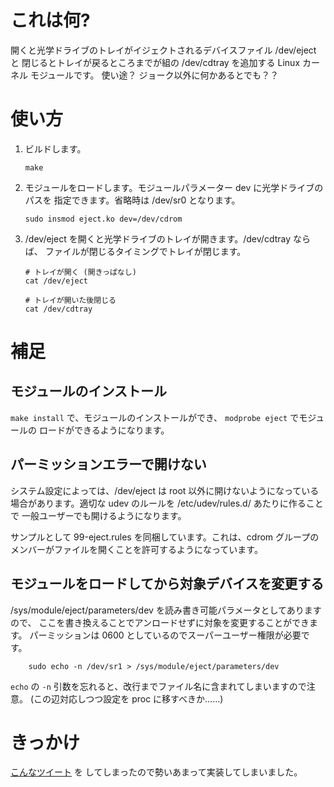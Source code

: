 これは何?
=========

開くと光学ドライブのトレイがイジェクトされるデバイスファイル /dev/eject と
閉じるとトレイが戻るところまでが組の /dev/cdtray を追加する Linux カーネル
モジュールです。
使い途？ ジョーク以外に何かあるとでも？？

使い方
======

 1. ビルドします。

    ```
    make
    ```

 2. モジュールをロードします。モジュールパラメーター dev に光学ドライブのパスを
    指定できます。省略時は /dev/sr0 となります。

    ```
    sudo insmod eject.ko dev=/dev/cdrom
    ```

 3. /dev/eject を開くと光学ドライブのトレイが開きます。/dev/cdtray ならば、
    ファイルが閉じるタイミングでトレイが閉じます。

    ```
    # トレイが開く (開きっぱなし)
    cat /dev/eject
    
    # トレイが開いた後閉じる
    cat /dev/cdtray
    ```

補足
====

モジュールのインストール
------------------------

`make install` で、モジュールのインストールができ、 `modprobe eject` でモジュールの
ロードができるようになります。

パーミッションエラーで開けない
------------------------------

システム設定によっては、/dev/eject は root 以外に開けないようになっている
場合があります。適切な udev のルールを /etc/udev/rules.d/ あたりに作ることで
一般ユーザーでも開けるようになります。

サンプルとして 99-eject.rules を同梱しています。これは、cdrom グループの
メンバーがファイルを開くことを許可するようになっています。

モジュールをロードしてから対象デバイスを変更する
------------------------------------------------

/sys/module/eject/parameters/dev を読み書き可能パラメータとしてありますので、
ここを書き換えることでアンロードせずに対象を変更することができます。
パーミッションは 0600 としているのでスーパーユーザー権限が必要です。

```
    sudo echo -n /dev/sr1 > /sys/module/eject/parameters/dev
```

`echo` の `-n` 引数を忘れると、改行までファイル名に含まれてしまいますので注意。
(この辺対応しつつ設定を proc に移すべきか……)

きっかけ
========

[こんなツイート](https://twitter.com/yoh2_sdj/status/754334349990907905) を
してしまったので勢いあまって実装してしまいました。

